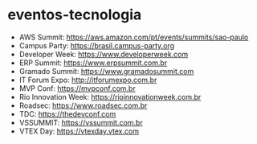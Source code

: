 # eventos-tecnologia

- AWS Summit: https://aws.amazon.com/pt/events/summits/sao-paulo
- Campus Party: https://brasil.campus-party.org
- Developer Week: https://www.developerweek.com
- ERP Summit: https://www.erpsummit.com.br
- Gramado Summit: https://www.gramadosummit.com
- IT Forum Expo: http://itforumexpo.com.br
- MVP Conf: https://mvpconf.com.br
- Rio Innovation Week: https://rioinnovationweek.com.br
- Roadsec: https://www.roadsec.com.br
- TDC: https://thedevconf.com
- VSSUMMIT: https://vssummit.com.br
- VTEX Day: https://vtexday.vtex.com
